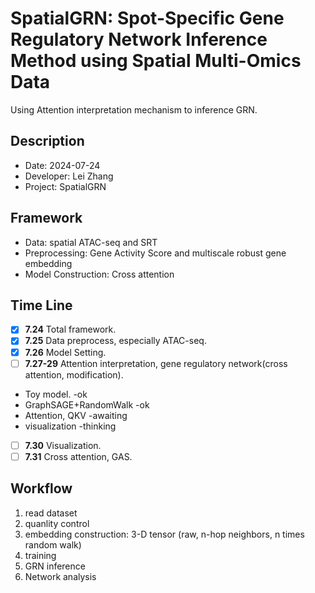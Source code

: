 **SpatialGRN**: Spot-Specific Gene Regulatory Network Inference Method using Spatial Multi-Omics Data
===

Using Attention interpretation mechanism to inference GRN.

Description
---

- Date: 2024-07-24
- Developer: Lei Zhang
- Project: SpatialGRN

Framework
---

- Data: spatial ATAC-seq and SRT
- Preprocessing: Gene Activity Score and multiscale robust gene embedding
- Model Construction: Cross attention

Time Line
---

- [x] **7.24** Total framework.
- [x] **7.25** Data preprocess, especially ATAC-seq.
- [x] **7.26** Model Setting.
- [ ] **7.27-29** Attention interpretation, gene regulatory network(cross attention, modification).
- Toy model. -ok
- GraphSAGE+RandomWalk -ok
- Attention, QKV -awaiting
- visualization -thinking
- [ ] **7.30** Visualization.
- [ ] **7.31** Cross attention, GAS.

Workflow
---

1. read dataset
2. quanlity control
3. embedding construction: 3-D tensor (raw, n-hop neighbors, n times random walk)
4. training
5. GRN inference
6. Network analysis
